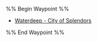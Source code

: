 %% Begin Waypoint %%
- [Waterdeep - City of Splendors](./Waterdeep%20-%20City%20of%20Splendors.md)

%% End Waypoint %%